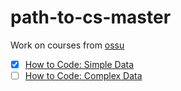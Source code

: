 # path-to-cs-master
Work on courses from [ossu](https://github.com/ossu/computer-science)

- [x] [How to Code: Simple Data](./courses/002-How_to_Code-Simple_Data)
- [ ] [How to Code: Complex Data](./courses/003-How_to_Code-Complex_Data)
